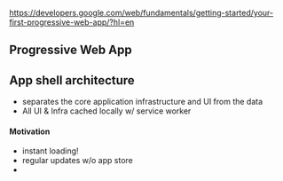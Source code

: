 https://developers.google.com/web/fundamentals/getting-started/your-first-progressive-web-app/?hl=en
## Progressive Web App

## App shell architecture
- separates the core application infrastructure and UI from the data
- All UI & Infra cached locally w/ service worker
#### Motivation
  - instant loading!
  - regular updates w/o app store
  - 
